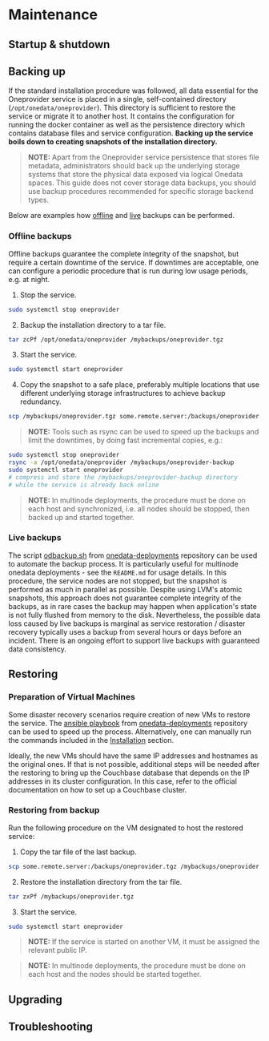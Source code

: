# Maintenance

## Startup & shutdown

<!-- TODO VFS-7218 restart too -->

<!-- TODO VFS-9376 find a way to reuse templates for repetitive chapters and use it here -->

## Backing up

If the standard installation procedure was followed, all data essential for
the Oneprovider service is placed in a single, self-contained directory
(`/opt/onedata/oneprovider`). This directory is sufficient to restore the
service or migrate it to another host. It contains the configuration for
running the docker container as well as the persistence directory which
contains database files and service configuration. **Backing up the service
boils down to creating snapshots of the installation directory.**

> **NOTE:** Apart from the Oneprovider service persistence that stores file
> metadata, administrators should back up the underlying storage systems
> that store the physical data exposed via logical Onedata spaces. This guide
> does not cover storage data backups, you should use backup procedures
> recommended for specific storage backend types.

Below are examples how [offline][1] and [live][2]
backups can be performed.

### Offline backups

Offline backups guarantee the complete integrity of the snapshot, but require
a certain downtime of the service. If downtimes are acceptable, one can
configure a periodic procedure that is run during low usage periods, e.g. at night.

1. Stop the service.

```bash
sudo systemctl stop oneprovider
```

2. Backup the installation directory to a tar file.

```bash
tar zcPf /opt/onedata/oneprovider /mybackups/oneprovider.tgz
```

3. Start the service.

```bash
sudo systemctl start oneprovider
```

4. Copy the snapshot to a safe place, preferably multiple locations that use
   different underlying storage infrastructures to achieve backup redundancy.

```bash
scp /mybackups/oneprovider.tgz some.remote.server:/backups/oneprovider.tgz
```

> **NOTE:** Tools such as rsync can be used to speed up the backups and limit
> the downtimes, by doing fast incremental copies, e.g.:

```bash
sudo systemctl stop oneprovider
rsync -a /opt/onedata/oneprovider /mybackups/oneprovider-backup
sudo systemctl start oneprovider
# compress and store the /mybackups/oneprovider-backup directory
# while the service is already back online
```

> **NOTE:** In multinode deployments, the procedure must be done on each host
> and synchronized, i.e. all nodes should be stopped, then backed up and started
> together.

### Live backups

The script
[odbackup.sh][3]
from
[onedata-deployments][4]
repository can be used to automate the backup process. It is
particularly useful for multinode onedata deployments - see the
`README.md` for usage details. In this procedure, the service nodes
are not stopped, but the snapshot is performed as much in parallel as
possible. Despite using LVM's atomic snapshots, this approach does not
guarantee complete integrity of the backups, as in rare cases the
backup may happen when application's state is not fully flushed from
memory to the disk. Nevertheless, the possible data loss caused by
live backups is marginal as service restoration / disaster recovery
typically uses a backup from several hours or days before an incident.
There is an ongoing effort to support live backups with guaranteed
data consistency.

## Restoring

### Preparation of Virtual Machines

Some disaster recovery scenarios require creation of new VMs to
restore the service.  The [ansible
playbook][5]
from
[onedata-deployments][4]
repository can be used to speed up the process. Alternatively, one can
manually run the commands included in the
[Installation][6] section.

Ideally, the new VMs should have the same IP addresses and hostnames
as the original ones. If that is not possible, additional steps will
be needed after the restoring to bring up the Couchbase database that
depends on the IP addresses in its cluster configuration. In this
case, refer to the official documentation on how to set up a Couchbase
cluster.

### Restoring from backup

Run the following procedure on the VM designated to host the restored service:

1. Copy the tar file of the last backup.

```bash
scp some.remote.server:/backups/oneprovider.tgz /mybackups/oneprovider.tgz
```

2. Restore the installation directory from the tar file.

```bash
tar zxPf /mybackups/oneprovider.tgz
```

3. Start the service.

```bash
sudo systemctl start oneprovider
```

> **NOTE:** If the service is started on another VM, it must be assigned the
> relevant public IP.

> **NOTE:** In multinode deployments, the procedure must be done on each host
> and the nodes should be started together.

## Upgrading

## Troubleshooting

<!-- references -->

[1]: #offline-backups

[2]: #live-backups

[3]: https://github.com/onedata/onedata-deployments/blob/master/bin/odbackup.sh

[4]: https://github.com/onedata/onedata-deployments

[5]: https://github.com/onedata/onedata-deployments/tree/master/ansible

[6]: installation.md
